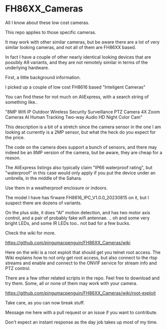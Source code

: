 # FH86XX_Cameras
All I know about these low cost cameras. 

This repo applies to those specific cameras. 

It may work with other similar cameras, but be aware there are a lot of very similar looking cameras, and not all of them are FH86XX based.

In fact I have a couple of other nearly identical looking devices that are possibly A9 variants, and they are not remotely similar in terms of the underlying hardware.

First,  a little background information.

I picked up a couple of low cost  FH8616  based "Inteligent Cameras" 

You can find these for not much on AliExpress, with a search string of something like..

"8MP Wifi IP Outdoor Wireless Security Surveillance PTZ Camera 4X Zoom Cameras AI Human Tracking Two-way Audio HD Night Color Cam"

This description is a bit of a stretch since the camera sensor in the one I am looking at currently is a 2MP sensor, but what the heck do you expect for the price. 

The code on the camera does support a bunch of sensors, and there may indeed be an 8MP version of the camera, but be aware, they are cheap for a reason. 

The AliExpress listings also typically claim "IP66 waterproof rating", but "waterproof" in this case would only apply if you put the device under an umbrella, in the middle of the Sahara. 

Use them in a weatherproof enclosure or indoors. 

The model I have has firware FH8616_IPC_V1.0.0_20230815 on it, but I suspect there are dozens of variants. 

On the plus side, it does "AI" motion detection, and has two motor axis control, and a pair of probably fake wifi antennae. 
.. oh and some very bright LEDs, and some IR LEDs too.. not bad for a few bucks. 

Check the wiki for more. 

https://github.com/pingumacpenguin/FH86XX_Cameras/wiki

Here on the wiki is a root exploit that should get you telnet root access. The Wiki explains how to not only get root access, but also connect to the rtsp streams and enable and connect to the ONVIF service for stream info and PTZ control. 

There are a few other related scripts in the repo. Feel free to download and try them. Some, all or none of them may work with your camera. 

https://github.com/pingumacpenguin/FH86XX_Cameras/wiki/root-exploit

Take care, as you can now break stuff. 

Message me here with a pull request or an issue if you want to contribute. 

Don't expect an instant response as the day job takes up most of my time. 

